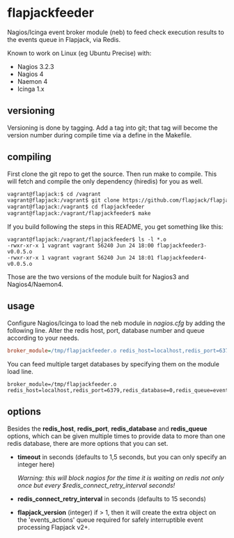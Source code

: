flapjackfeeder
==============

Nagios/Icinga event broker module (neb) to feed check execution results to the events queue in Flapjack, via Redis.

Known to work on Linux (eg Ubuntu Precise) with:
- Nagios 3.2.3
- Nagios 4
- Naemon 4
- Icinga 1.x

## versioning

Versioning is done by tagging.
Add a tag into git; that tag will become the version number during compile time via a define in the Makefile.

## compiling

First clone the git repo to get the source.
Then run make to compile.
This will fetch and compile the only dependency (hiredis) for you as well.

``` bash
vagrant@flapjack:$ cd /vagrant
vagrant@flapjack:/vagrant$ git clone https://github.com/flapjack/flapjackfeeder.git
vagrant@flapjack:/vagrant$ cd flapjackfeeder
vagrant@flapjack:/vagrant/flapjackfeeder$ make
```

If you build following the steps in this README, you get something like this:
```
vagrant@flapjack:/vagrant/flapjackfeeder$ ls -l *.o
-rwxr-xr-x 1 vagrant vagrant 56240 Jun 24 18:00 flapjackfeeder3-v0.0.5.o
-rwxr-xr-x 1 vagrant vagrant 56240 Jun 24 18:01 flapjackfeeder4-v0.0.5.o
```
Those are the two versions of the module built for Nagios3 and Nagios4/Naemon4.

## usage

Configure Nagios/Icinga to load the neb module in *nagios.cfg* by adding the following line.
Alter the redis host, port, database number and queue according to your needs.
``` cfg
broker_module=/tmp/flapjackfeeder.o redis_host=localhost,redis_port=6379,redis_database=0,redis_queue=events,timeout=5
```

You can feed multiple target databases by specifying them on the module load line.
```
broker_module=/tmp/flapjackfeeder.o redis_host=localhost,redis_port=6379,redis_database=0,redis_queue=events,redis_host=127.0.0.1,redis_port=6380,redis_database=1,redis_queue=flapjack_events
```

## options

Besides the **redis_host**, **redis_port**, **redis_database** and **redis_queue** options, which can be given multiple times to provide data to more than one redis database, there are more options that you can set.

- **timeout** in seconds (defaults to 1,5 seconds, but you can only specify an integer here)

  *Warning: this will block nagios for the time it is waiting on redis not only once but every $redis_connect_retry_interval seconds!*

- **redis_connect_retry_interval** in seconds (defaults to 15 seconds)

- **flapjack_version** (integer) if > 1, then it will create the extra object on the 'events_actions' queue required for safely interruptible event processing Flapjack v2+.

